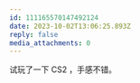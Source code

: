 ```yaml
---
id: 111165570147492124
date: 2023-10-02T13:06:25.893Z
reply: false
media_attachments: 0
---
```


试玩了一下 CS2 ，手感不错。

